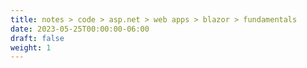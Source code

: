 ```yaml
---
title: notes > code > asp.net > web apps > blazor > fundamentals
date: 2023-05-25T00:00:00-06:00
draft: false
weight: 1
---
```


